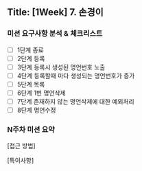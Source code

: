 ## Title: [1Week] 7. 손경이

### 미션 요구사항 분석 & 체크리스트

- [ ] 1단계 종료
- [ ] 2단계 등록
- [ ] 3단계 등록시 생성된 명언번호 노출
- [ ] 4단계 등록할때 마다 생성되는 명언번호가 증가
- [ ] 5단계 목록
- [ ] 6단계 1번 명언삭제
- [ ] 7단계 존재하지 않는 명언삭제에 대한 예외처리
- [ ] 8단계 명언수정

### N주차 미션 요약

[접근 방법]



[특이사항]
